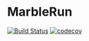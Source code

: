 # MarbleRun

[![Build Status](https://github.com/KeitaNakamura/MarbleRun.jl/workflows/CI/badge.svg)](https://github.com/KeitaNakamura/MarbleRun.jl/actions)
[![codecov](https://codecov.io/gh/KeitaNakamura/MarbleRun.jl/branch/main/graph/badge.svg?token=5NPLBFQ5HH)](https://codecov.io/gh/KeitaNakamura/MarbleRun.jl)
